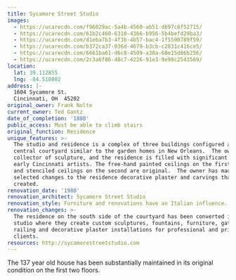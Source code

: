 ```yaml
---
title: Sycamore Street Studio
images:
  - https://ucarecdn.com/f96029ac-5a4b-4560-ab51-d697c8f52715/
  - https://ucarecdn.com/61b2c460-6310-4366-b956-5b4befd29ba3/
  - https://ucarecdn.com/d1eba7b3-4f3b-4b57-bac4-1f5590789f59/
  - https://ucarecdn.com/b372ca37-036d-4679-b3cb-c2831c416ce5/
  - https://ucarecdn.com/6661ba61-d6c8-4509-a30a-68e15d86b256/
  - https://ucarecdn.com/2c3a6f86-48c7-4226-91e3-9e98c2543569/
location:
  lat: 39.112855
  lng: -84.510802
address: |-
  1604 Sycamore St.
  Cincinnati, OH  45202
original_owner: Frank Nolte
current_owner: Ted Gantz
date_of_completion: '1880'
public_access: Must be able to climb stairs
original_function: Residence
unique_features: >-
  The studio and residence is a complex of three buildings configured around a
  central courtyard similar to the garden homes in New Orleans.  The owner is a
  collector of sculpture, and the residence is filled with significant works by
  early Cincinnati artists. The free-hand painted ceilings on the first floor
  and stenciled ceilings on the second are original.  The owner has made
  selected changes to the residence decorative plaster and carvings that he has
  created.
renovation_date: '1980'
renovation_architect: Sycamore Street Studio
renovation_style: Furniture and renovations have an Italian influence.
renovation_changes: >-
  The residence on the south side of the courtyard has been converted into a
  studio where they create custom sculptures, fountains, furniture, gates,
  railing and decorative plaster installations for professional and private
  clients.
resources: http://sycamorestreetstudio.com
---
```


The 137 year old house has been substantially maintained in its original condition on the first two floors.
